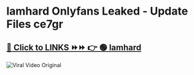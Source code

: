 
 # lamhard Onlyfans Leaked - Update Files ce7gr

## <h2><a href="https://clipsfans.com/lamhard&ref=git">🔗 Click to LINKS ⏩⏩ 👉 🟢 lamhard </a></h2>

<a href="https://clipsfans.com/lamhard&ref=git" rel="nofollow" data-target="animated-image.originalLink"><img src="https://i.ibb.co.com/xMMVF88/686577567.gif" alt="Viral Video Original" style="max-width: 100%; display: inline-block;" data-target="animated-image.originalImage"></a>

